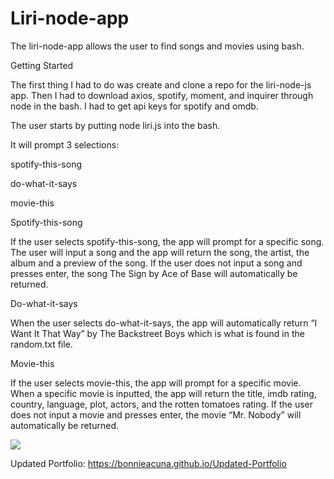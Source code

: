 # Liri-node-app

The liri-node-app allows the user to find songs and movies using bash.

Getting Started

The first thing I had to do was create and clone a repo for the liri-node-js app.  Then I had to download axios, spotify, moment, and inquirer through node in the bash.  I had to get api keys for spotify and omdb.

The user starts by putting node liri.js into the bash.

It will prompt 3 selections:

 spotify-this-song
 
 do-what-it-says
 
 movie-this

Spotify-this-song

 If the user selects spotify-this-song, the app will prompt for a specific song.  The user will input a song and the app will return the song, the artist, the album and a preview of the song.  If the user does not input a song and presses enter, the song The Sign by Ace of Base will automatically be returned.

Do-what-it-says

 When the user selects do-what-it-says, the app will automatically return “I Want It That Way” by The Backstreet Boys which is what is found in the random.txt file.

Movie-this

 If the user selects movie-this, the app will prompt for a specific movie.  When a specific movie is inputted, the app will return the title, imdb rating, country, language, plot, actors, and the rotten tomatoes rating.  If the user does not input a movie and presses enter, the movie “Mr. Nobody” will automatically be returned.

 




![](https://drive.google.com/file/d/1Ua5vWms7KlkyrpkBhks6Vvq3adPU5LLK/view)

Updated Portfolio: https://bonnieacuna.github.io/Updated-Portfolio
